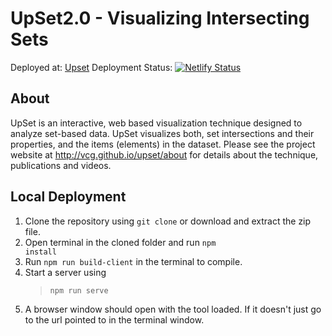 # UpSet2.0 - Visualizing Intersecting Sets

Deployed at: [Upset](https://upset.multinet.app/)
Deployment Status: [![Netlify Status](https://api.netlify.com/api/v1/badges/edb8054f-7bfd-4b6a-8325-b26c279e2991/deploy-status)](https://app.netlify.com/sites/upset2/deploys)

## About

UpSet is an interactive, web based visualization technique designed to analyze set-based data. UpSet visualizes both, set intersections and their properties, and the items (elements) in the dataset. Please see the project website at http://vcg.github.io/upset/about for details about the technique, publications and videos.

## Local Deployment

1.  Clone the repository using <code>git clone</code> or download and extract the zip file.
2.  Open terminal in the cloned folder and run <code>npm install</code>
3.  Run <code>npm run build-client</code> in the terminal to compile.
4.  Start a server using
    > <code>npm run serve</code>
5.  A browser window should open with the tool loaded. If it doesn't just go to the url pointed to in the terminal window.
